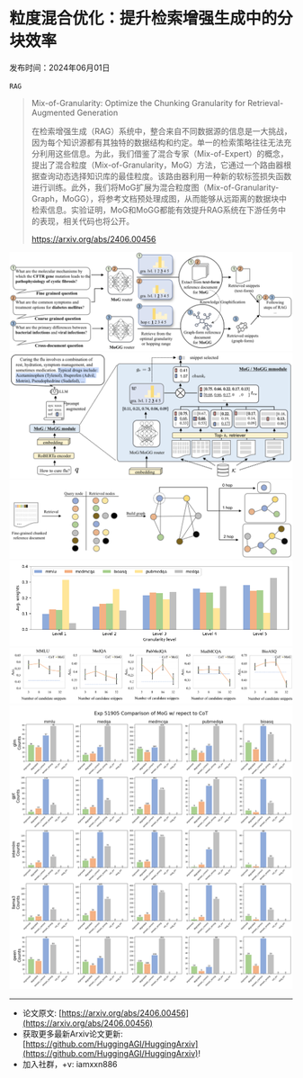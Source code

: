 # 粒度混合优化：提升检索增强生成中的分块效率
发布时间：2024年06月01日

`RAG`
> Mix-of-Granularity: Optimize the Chunking Granularity for Retrieval-Augmented Generation
>
> 在检索增强生成（RAG）系统中，整合来自不同数据源的信息是一大挑战，因为每个知识源都有其独特的数据结构和约定。单一的检索策略往往无法充分利用这些信息。为此，我们借鉴了混合专家（Mix-of-Expert）的概念，提出了混合粒度（Mix-of-Granularity，MoG）方法，它通过一个路由器根据查询动态选择知识库的最佳粒度。该路由器利用一种新的软标签损失函数进行训练。此外，我们将MoG扩展为混合粒度图（Mix-of-Granularity-Graph，MoGG），将参考文档预处理成图，从而能够从远距离的数据块中检索信息。实验证明，MoG和MoGG都能有效提升RAG系统在下游任务中的表现，相关代码也将公开。
>
> https://arxiv.org/abs/2406.00456

![](https://raw.githubusercontent.com/HuggingAGI/HuggingArxiv/main/paper_images/2406.00456/Showcase.png)
![](https://raw.githubusercontent.com/HuggingAGI/HuggingArxiv/main/paper_images/2406.00456/MoG_principal.png)
![](https://raw.githubusercontent.com/HuggingAGI/HuggingArxiv/main/paper_images/2406.00456/build_MoGG.png)
![](https://raw.githubusercontent.com/HuggingAGI/HuggingArxiv/main/paper_images/2406.00456/granularity_distribution.png)
![](https://raw.githubusercontent.com/HuggingAGI/HuggingArxiv/main/paper_images/2406.00456/rag_k.png)
![](https://raw.githubusercontent.com/HuggingAGI/HuggingArxiv/main/paper_images/2406.00456/flag_plot.png)

<hr />

- 论文原文: [https://arxiv.org/abs/2406.00456](https://arxiv.org/abs/2406.00456)
- 获取更多最新Arxiv论文更新: [https://github.com/HuggingAGI/HuggingArxiv](https://github.com/HuggingAGI/HuggingArxiv)!
- 加入社群，+v: iamxxn886